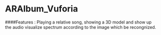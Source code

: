 # ARAlbum_Vuforia
####Features : Playing a relative song, showing a 3D model and show up the audio visualize spectrum according to the image which be recongnized.
